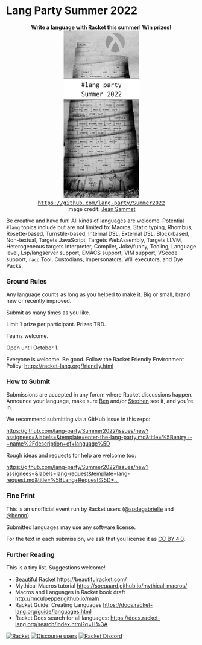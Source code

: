 Lang Party Summer 2022
===

<p align="center">
  <b>Write a language with Racket this summer! Win prizes!</b>
  </br>
  <img width="200" alt="image of a tower by Jean Sammet with the Racket logo superimposed" src="src/logo.png">
  </br>
  <a href="https://github.com/lang-party/Summer2022"><tt>https://github.com/lang-party/Summer2022</tt></a>
  </br>
  Image credit: <a href="https://en.wikipedia.org/wiki/Jean_E._Sammet">Jean Sammet</a>
</p>


Be creative and have fun! All kinds of languages are welcome. Potential
`#lang` topics include but are not limited to: Macros, Static typing, Rhombus,
Rosette-based, Turnstile-based, Internal DSL, External DSL, Block-based,
Non-textual, Targets JavaScript, Targets WebAssembly, Targets LLVM,
Heterogeneous targets Interpreter, Compiler, Joke/funny, Tooling, Language
level, Lsp/langserver support, EMACS support, VIM support, VScode support,
`raco` Tool, Custodians, Impersonators, Will executors, and Dye Packs.


### Ground Rules

Any language counts as long as you helped to make it. Big or small, brand new
or recently improved.

Submit as many times as you like.

Limit 1 prize per participant. Prizes TBD.

Teams welcome.

Open until October 1.

Everyone is welcome. Be good. Follow the Racket Friendly Environment Policy:
 <https://racket-lang.org/friendly.html>


### How to Submit

Submissions are accepted in any forum where Racket discussions happen.
Announce your language, make sure [Ben](https://github.com/bennn)
and/or [Stephen](https://github.com/spdegabrielle) see it, and you're in.

We recommend submitting via a GitHub issue in this repo:

  <https://github.com/lang-party/Summer2022/issues/new?assignees=&labels=&template=enter-the-lang-party.md&title=%5Bentry+-+name%2Fdescription+of+language%5D>

Rough ideas and requests for help are welcome too:

  <https://github.com/lang-party/Summer2022/issues/new?assignees=&labels=lang-request&template=lang-request.md&title=%5BLang+Request%5D+...>


### Fine Print

This is an unofficial event run by Racket users ([@spdegabrielle](https://github.com/spdegabrielle) and [@bennn](https://github.com/bennn))

Submitted languages may use any software license.

For the text in each submission, we ask that you license it
as [CC BY 4.0](https://creativecommons.org/licenses/by/4.0/).


### Further Reading

This is a tiny list. Suggestions welcome!

- Beautiful Racket
  <https://beautifulracket.com/>
- Mythical Macros tutorial
  <https://soegaard.github.io/mythical-macros/>
- Macros and Languages in Racket book draft
  <http://rmculpepper.github.io/malr/>
- Racket Guide: Creating Languages
  <https://docs.racket-lang.org/guide/languages.html>
- Racket Docs search for all languages:
  <https://docs.racket-lang.org/search/index.html?q=H%3A>


[![Racket](https://img.shields.io/badge/-Racket-darkred?logo=racket)](https://racket-lang.org)
[![Discourse users](https://img.shields.io/discourse/users?label=Discuss%20on%20Racket%20Discourse&logo=racket&server=https%3A%2F%2Fracket.discourse.group)](https://racket.discourse.group/)
[![Racket Discord](https://img.shields.io/discord/571040468092321801?label=Chat%20on%20Racket%20Discord&logo=racket)](https://discord.gg/6Zq8sH5)
